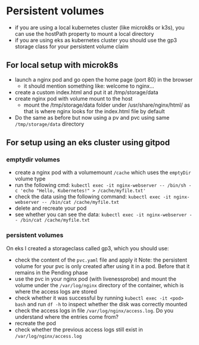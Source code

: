 # Persistent volumes

- if you are using a local kubernetes cluster (like microk8s or k3s), you can use the hostPath property to mount a local directory
- if you are using eks as kubernetes cluster you should use the gp3 storage class for your persistent volume claim

## For local setup with microk8s
- launch a nginx pod and go open the home page (port 80) in the browser
  - it should mention something like: welcome to nginx...
- create a custom index.html and put it at /tmp/storage/data
- create nginx pod with volume mount to the host
  - mount the /tmp/storage/data folder under /usr/share/nginx/html/ as that is where nginx looks for the index.html file by default
- Do the same as before but now using a pv and pvc using same `/tmp/storage/data` directory

## For setup using an eks cluster using gitpod

### emptydir volumes
- create a nginx pod with a volumemount `/cache` which uses the `emptyDir` volume type
- run the following cmd: `kubectl exec -it nginx-webserver -- /bin/sh -c 'echo "Hello, Kubernetes!" > /cache/myfile.txt'`
- check the data using the following command: `kubectl exec -it nginx-webserver -- /bin/cat /cache/myfile.txt`
- delete and recreate your pod
- see whether you can see the data: `kubectl exec -it nginx-webserver -- /bin/cat /cache/myfile.txt`

### persistent volumes
On eks I created a storageclass called gp3, which you should use:
- check the content of the `pvc.yaml` file and apply it
  Note: the persistent volume for your pvc is only created after using it in a pod. Before that it remains in the Pending phase
- use the pvc in your nginx pod (with livenessprobe) and mount the volume under the `/var/log/nginx` directory of the container, which is where the access logs are stored
- check whether it was successful by running `kubectl exec -it <pod> bash` and run `df -h` to inspect whether the disk was correctly mounted
- check the access logs in file `/var/log/nginx/access.log`. Do you understand where the entries come from?
- recreate the pod
- check whether the previous access logs still exist in `/var/log/nginx/access.log`